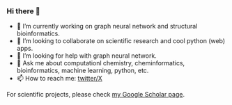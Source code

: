 ### Hi there 👋
- 🌱 I’m currently working on graph neural network and structural bioinformatics.
- 👯 I’m looking to collaborate on scientific research and cool python (web) apps.
- 🤔 I’m looking for help with graph neural network.
- 💬 Ask me about computationl chemistry, cheminformatics, bioinformatics, machine learning, python, etc.
- 📫 How to reach me: [twitter/X](https://twitter.com/ruibinliuphd)

For scientific projects, please check [my Google Scholar page](https://scholar.google.com/citations?user=O0nbjlMAAAAJ&hl=en).

<!--
**Ruibin-Liu/Ruibin-Liu** is a ✨ _special_ ✨ repository because its `README.md` (this file) appears on your GitHub profile.

Here are some ideas to get you started:

- 🔭 I’m currently working on ...
- 🌱 I’m currently learning ...
- 👯 I’m looking to collaborate on ...
- 🤔 I’m looking for help with ...
- 💬 Ask me about ...
- 📫 How to reach me: ...
- 😄 Pronouns: ...
- ⚡ Fun fact: ...
-->

